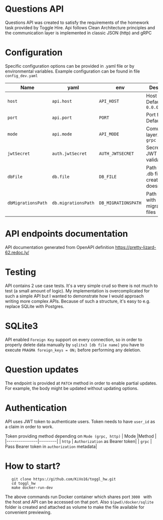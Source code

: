 
# Questions API
Questions API was created to satisfy the requirements of the homework task provided by Toggle Hire. Api follows Clean Architecture principles and the communication layer is implemented in classic JSON (http) and gRPC

# Configuration
Specific configuration options can be provided in .yaml file or by environmental variables. Example configuration can be found in file `config_dev.yaml`


|   Name             |yaml     |env         | Desciption |
|----------------|---------|------------| ------| 
|`host`|`api.host`     |`API_HOST`   | Host for api. Default: `0.0.0.0`
|`port`          |`api.port`            |`PORT`            | Port for api. Default: `3000`
|`mode`          |`api.mode`|`API_MODE`| Comunication layer. `http` or `grpc`
|`jwtSecret`          |`auth.jwtSecret`|`AUTH_JWTSECRET`| Secret for JWT token validation
|`dbFile`          |`db.file`|`DB_FILE`| Path to sqlite .db file. File is created if doesn't exists 
|`dbMigrationsPath`          |`db.migrationsPath`|`DB_MIGRATIONSPATH`| Path to folder with migration files

# API endpoints documentation
API documentation generated from OpenAPI definition
https://pretty-lizard-62.redoc.ly/

# Testing
API contains 2 use case tests. It's a very simple crud so there is not much to test (a small amount of logic). My implementation is overcomplicated for such a simple API but I wanted to demonstrate how I would approach writing more complex APIs. Because of such a structure, it's easy to e.g. replace SQLite with Postgres. 

# SQLite3
API enabled `Foreign Key` support on every connection, so in order to properly delete data manually by `sqlite3 [db file name]` you have to execute `PRAGMA foreign_keys = ON;` before performing any deletion.

# Question updates
The endpoint is provided at `PATCH` method in order to enable partial updates. For example, the body might be updated without updating options.

# Authentication
API uses JWT token to authenticate users. Token needs to have `user_id` as a claim in order to work. 

Token providing method depending on `Mode (grpc, http)`
|   Mode             |Method     |
|----------------|---------|
| `http` | `Authorization` as Bearer token|
| `grpc` | Pass Bearer token in `authorization` metadata|
# How to start?

       git clone https://github.com/KiVo16/toggl_hw.git
       cd toggl_hw
       make docker-run-dev
       
  The above commands run Docker container which shares port `3000 ` with the host and API can be accessed on that port. Also `$(pwd)/docker/sqlite` folder is created and attached as volume to make the file available for convenient previewing. 